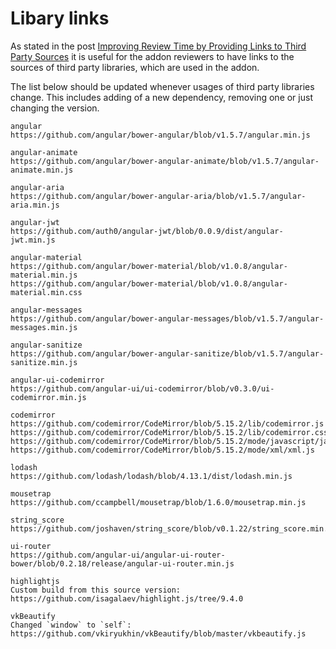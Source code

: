 # Libary links

As stated in the post [Improving Review Time by Providing Links to Third Party Sources](https://blog.mozilla.org/addons/2016/04/05/improved-review-time-with-links-to-sources/) it is useful for the addon reviewers to have links to the sources of third party libraries, which are used in the addon.

The list below should be updated whenever usages of third party libraries change. This includes adding of a new dependency, removing one or just changing the version.

```
angular
https://github.com/angular/bower-angular/blob/v1.5.7/angular.min.js

angular-animate
https://github.com/angular/bower-angular-animate/blob/v1.5.7/angular-animate.min.js

angular-aria
https://github.com/angular/bower-angular-aria/blob/v1.5.7/angular-aria.min.js

angular-jwt
https://github.com/auth0/angular-jwt/blob/0.0.9/dist/angular-jwt.min.js

angular-material
https://github.com/angular/bower-material/blob/v1.0.8/angular-material.min.js
https://github.com/angular/bower-material/blob/v1.0.8/angular-material.min.css

angular-messages
https://github.com/angular/bower-angular-messages/blob/v1.5.7/angular-messages.min.js

angular-sanitize
https://github.com/angular/bower-angular-sanitize/blob/v1.5.7/angular-sanitize.min.js

angular-ui-codemirror
https://github.com/angular-ui/ui-codemirror/blob/v0.3.0/ui-codemirror.min.js

codemirror
https://github.com/codemirror/CodeMirror/blob/5.15.2/lib/codemirror.js
https://github.com/codemirror/CodeMirror/blob/5.15.2/lib/codemirror.css
https://github.com/codemirror/CodeMirror/blob/5.15.2/mode/javascript/javascript.js
https://github.com/codemirror/CodeMirror/blob/5.15.2/mode/xml/xml.js

lodash
https://github.com/lodash/lodash/blob/4.13.1/dist/lodash.min.js

mousetrap
https://github.com/ccampbell/mousetrap/blob/1.6.0/mousetrap.min.js

string_score
https://github.com/joshaven/string_score/blob/v0.1.22/string_score.min.js

ui-router
https://github.com/angular-ui/angular-ui-router-bower/blob/0.2.18/release/angular-ui-router.min.js

highlightjs
Custom build from this source version: https://github.com/isagalaev/highlight.js/tree/9.4.0

vkBeautify
Changed `window` to `self`: https://github.com/vkiryukhin/vkBeautify/blob/master/vkbeautify.js
```
